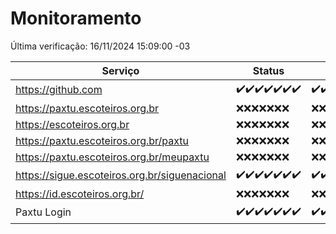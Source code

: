 # Monitoramento

Última verificação: 16/11/2024 15:09:00 -03

|Serviço|Status|Últimas 24h|
|---|---|---|
|https://github.com|<span title="2024-11-09: OK=23">✔️</span><span title="2024-11-10: OK=23">✔️</span><span title="2024-11-11: OK=23">✔️</span><span title="2024-11-12: OK=23">✔️</span><span title="2024-11-13: OK=23">✔️</span><span title="2024-11-14: OK=23">✔️</span><span title="2024-11-15: OK=17">✔️</span>|<span title="15/11/2024 15:11:00 -03 : 200">✔️</span><span title="15/11/2024 16:06:00 -03 : 200">✔️</span><span title="15/11/2024 17:09:00 -03 : 200">✔️</span><span title="15/11/2024 18:07:00 -03 : 200">✔️</span><span title="15/11/2024 19:08:00 -03 : 200">✔️</span><span title="15/11/2024 20:08:00 -03 : 200">✔️</span><span title="15/11/2024 21:41:00 -03 : 200">✔️</span><span title="15/11/2024 23:14:00 -03 : 200">✔️</span><span title="16/11/2024 00:19:00 -03 : 200">✔️</span><span title="16/11/2024 01:10:00 -03 : 200">✔️</span><span title="16/11/2024 02:07:00 -03 : 200">✔️</span><span title="16/11/2024 03:11:00 -03 : 200">✔️</span><span title="16/11/2024 04:07:00 -03 : 200">✔️</span><span title="16/11/2024 05:10:00 -03 : 200">✔️</span><span title="16/11/2024 06:07:00 -03 : 200">✔️</span><span title="16/11/2024 07:07:00 -03 : 200">✔️</span><span title="16/11/2024 08:06:00 -03 : 200">✔️</span><span title="16/11/2024 09:14:00 -03 : 200">✔️</span><span title="16/11/2024 10:15:00 -03 : 200">✔️</span><span title="16/11/2024 11:07:00 -03 : 200">✔️</span><span title="16/11/2024 12:07:00 -03 : 200">✔️</span><span title="16/11/2024 13:08:00 -03 : 200">✔️</span><span title="16/11/2024 14:06:00 -03 : 200">✔️</span><span title="16/11/2024 15:09:00 -03 : 200">✔️</span>|
|https://paxtu.escoteiros.org.br|<span title="2024-11-09: Falhas=23">❌</span><span title="2024-11-10: Falhas=23">❌</span><span title="2024-11-11: Falhas=23">❌</span><span title="2024-11-12: Falhas=23">❌</span><span title="2024-11-13: Falhas=23">❌</span><span title="2024-11-14: Falhas=23">❌</span><span title="2024-11-15: Falhas=17">❌</span>|<span title="15/11/2024 15:11:00 -03 : 403">❌</span><span title="15/11/2024 16:06:00 -03 : 403">❌</span><span title="15/11/2024 17:09:00 -03 : 403">❌</span><span title="15/11/2024 18:07:00 -03 : 403">❌</span><span title="15/11/2024 19:08:00 -03 : 403">❌</span><span title="15/11/2024 20:08:00 -03 : 403">❌</span><span title="15/11/2024 21:41:00 -03 : 403">❌</span><span title="15/11/2024 23:14:00 -03 : 403">❌</span><span title="16/11/2024 00:19:00 -03 : 403">❌</span><span title="16/11/2024 01:10:00 -03 : 403">❌</span><span title="16/11/2024 02:07:00 -03 : 403">❌</span><span title="16/11/2024 03:11:00 -03 : 403">❌</span><span title="16/11/2024 04:07:00 -03 : 403">❌</span><span title="16/11/2024 05:10:00 -03 : 403">❌</span><span title="16/11/2024 06:07:00 -03 : 403">❌</span><span title="16/11/2024 07:07:00 -03 : 403">❌</span><span title="16/11/2024 08:06:00 -03 : 403">❌</span><span title="16/11/2024 09:14:00 -03 : 403">❌</span><span title="16/11/2024 10:15:00 -03 : 403">❌</span><span title="16/11/2024 11:07:00 -03 : 403">❌</span><span title="16/11/2024 12:07:00 -03 : 403">❌</span><span title="16/11/2024 13:08:00 -03 : 403">❌</span><span title="16/11/2024 14:06:00 -03 : 403">❌</span><span title="16/11/2024 15:09:00 -03 : 403">❌</span>|
|https://escoteiros.org.br|<span title="2024-11-09: Falhas=23">❌</span><span title="2024-11-10: Falhas=23">❌</span><span title="2024-11-11: Falhas=23">❌</span><span title="2024-11-12: Falhas=23">❌</span><span title="2024-11-13: Falhas=23">❌</span><span title="2024-11-14: Falhas=23">❌</span><span title="2024-11-15: Falhas=17">❌</span>|<span title="15/11/2024 15:11:00 -03 : 403">❌</span><span title="15/11/2024 16:06:00 -03 : 403">❌</span><span title="15/11/2024 17:09:00 -03 : 403">❌</span><span title="15/11/2024 18:07:00 -03 : 403">❌</span><span title="15/11/2024 19:08:00 -03 : 403">❌</span><span title="15/11/2024 20:08:00 -03 : 403">❌</span><span title="15/11/2024 21:41:00 -03 : 403">❌</span><span title="15/11/2024 23:14:00 -03 : 403">❌</span><span title="16/11/2024 00:19:00 -03 : 403">❌</span><span title="16/11/2024 01:10:00 -03 : 403">❌</span><span title="16/11/2024 02:07:00 -03 : 403">❌</span><span title="16/11/2024 03:11:00 -03 : 403">❌</span><span title="16/11/2024 04:07:00 -03 : 403">❌</span><span title="16/11/2024 05:10:00 -03 : 403">❌</span><span title="16/11/2024 06:07:00 -03 : 403">❌</span><span title="16/11/2024 07:07:00 -03 : 403">❌</span><span title="16/11/2024 08:06:00 -03 : 403">❌</span><span title="16/11/2024 09:14:00 -03 : 403">❌</span><span title="16/11/2024 10:15:00 -03 : 403">❌</span><span title="16/11/2024 11:07:00 -03 : 403">❌</span><span title="16/11/2024 12:07:00 -03 : 403">❌</span><span title="16/11/2024 13:08:00 -03 : 403">❌</span><span title="16/11/2024 14:06:00 -03 : 403">❌</span><span title="16/11/2024 15:09:00 -03 : 403">❌</span>|
|https://paxtu.escoteiros.org.br/paxtu|<span title="2024-11-09: Falhas=23">❌</span><span title="2024-11-10: Falhas=23">❌</span><span title="2024-11-11: Falhas=23">❌</span><span title="2024-11-12: Falhas=23">❌</span><span title="2024-11-13: Falhas=23">❌</span><span title="2024-11-14: Falhas=23">❌</span><span title="2024-11-15: Falhas=17">❌</span>|<span title="15/11/2024 15:11:00 -03 : 403">❌</span><span title="15/11/2024 16:06:00 -03 : 403">❌</span><span title="15/11/2024 17:09:00 -03 : 403">❌</span><span title="15/11/2024 18:07:00 -03 : 403">❌</span><span title="15/11/2024 19:08:00 -03 : 403">❌</span><span title="15/11/2024 20:08:00 -03 : 403">❌</span><span title="15/11/2024 21:41:00 -03 : 403">❌</span><span title="15/11/2024 23:14:00 -03 : 403">❌</span><span title="16/11/2024 00:19:00 -03 : 403">❌</span><span title="16/11/2024 01:10:00 -03 : 403">❌</span><span title="16/11/2024 02:07:00 -03 : 403">❌</span><span title="16/11/2024 03:11:00 -03 : 403">❌</span><span title="16/11/2024 04:07:00 -03 : 403">❌</span><span title="16/11/2024 05:10:00 -03 : 403">❌</span><span title="16/11/2024 06:07:00 -03 : 403">❌</span><span title="16/11/2024 07:07:00 -03 : 403">❌</span><span title="16/11/2024 08:06:00 -03 : 403">❌</span><span title="16/11/2024 09:14:00 -03 : 403">❌</span><span title="16/11/2024 10:15:00 -03 : 403">❌</span><span title="16/11/2024 11:07:00 -03 : 403">❌</span><span title="16/11/2024 12:07:00 -03 : 403">❌</span><span title="16/11/2024 13:08:00 -03 : 403">❌</span><span title="16/11/2024 14:06:00 -03 : 403">❌</span><span title="16/11/2024 15:09:00 -03 : 403">❌</span>|
|https://paxtu.escoteiros.org.br/meupaxtu|<span title="2024-11-09: Falhas=23">❌</span><span title="2024-11-10: Falhas=23">❌</span><span title="2024-11-11: Falhas=23">❌</span><span title="2024-11-12: Falhas=23">❌</span><span title="2024-11-13: Falhas=23">❌</span><span title="2024-11-14: Falhas=23">❌</span><span title="2024-11-15: Falhas=17">❌</span>|<span title="15/11/2024 15:11:00 -03 : 403">❌</span><span title="15/11/2024 16:06:00 -03 : 403">❌</span><span title="15/11/2024 17:09:00 -03 : 403">❌</span><span title="15/11/2024 18:07:00 -03 : 403">❌</span><span title="15/11/2024 19:08:00 -03 : 403">❌</span><span title="15/11/2024 20:08:00 -03 : 403">❌</span><span title="15/11/2024 21:41:00 -03 : 403">❌</span><span title="15/11/2024 23:14:00 -03 : 403">❌</span><span title="16/11/2024 00:19:00 -03 : 403">❌</span><span title="16/11/2024 01:10:00 -03 : 403">❌</span><span title="16/11/2024 02:07:00 -03 : 403">❌</span><span title="16/11/2024 03:11:00 -03 : 403">❌</span><span title="16/11/2024 04:07:00 -03 : 403">❌</span><span title="16/11/2024 05:10:00 -03 : 403">❌</span><span title="16/11/2024 06:07:00 -03 : 403">❌</span><span title="16/11/2024 07:07:00 -03 : 403">❌</span><span title="16/11/2024 08:06:00 -03 : 403">❌</span><span title="16/11/2024 09:14:00 -03 : 403">❌</span><span title="16/11/2024 10:15:00 -03 : 403">❌</span><span title="16/11/2024 11:07:00 -03 : 403">❌</span><span title="16/11/2024 12:07:00 -03 : 403">❌</span><span title="16/11/2024 13:08:00 -03 : 403">❌</span><span title="16/11/2024 14:06:00 -03 : 403">❌</span><span title="16/11/2024 15:09:00 -03 : 403">❌</span>|
|https://sigue.escoteiros.org.br/siguenacional|<span title="2024-11-09: OK=23">✔️</span><span title="2024-11-10: OK=23">✔️</span><span title="2024-11-11: OK=23">✔️</span><span title="2024-11-12: OK=23">✔️</span><span title="2024-11-13: OK=23">✔️</span><span title="2024-11-14: OK=23">✔️</span><span title="2024-11-15: OK=17">✔️</span>|<span title="15/11/2024 15:11:00 -03 : 200">✔️</span><span title="15/11/2024 16:06:00 -03 : 200">✔️</span><span title="15/11/2024 17:09:00 -03 : 200">✔️</span><span title="15/11/2024 18:07:00 -03 : 200">✔️</span><span title="15/11/2024 19:08:00 -03 : 200">✔️</span><span title="15/11/2024 20:08:00 -03 : 200">✔️</span><span title="15/11/2024 21:41:00 -03 : 200">✔️</span><span title="15/11/2024 23:14:00 -03 : 200">✔️</span><span title="16/11/2024 00:19:00 -03 : 200">✔️</span><span title="16/11/2024 01:10:00 -03 : 200">✔️</span><span title="16/11/2024 02:07:00 -03 : 200">✔️</span><span title="16/11/2024 03:11:00 -03 : 200">✔️</span><span title="16/11/2024 04:07:00 -03 : 200">✔️</span><span title="16/11/2024 05:10:00 -03 : 200">✔️</span><span title="16/11/2024 06:07:00 -03 : 200">✔️</span><span title="16/11/2024 07:07:00 -03 : 200">✔️</span><span title="16/11/2024 08:06:00 -03 : 200">✔️</span><span title="16/11/2024 09:14:00 -03 : 200">✔️</span><span title="16/11/2024 10:15:00 -03 : 200">✔️</span><span title="16/11/2024 11:07:00 -03 : 200">✔️</span><span title="16/11/2024 12:07:00 -03 : 200">✔️</span><span title="16/11/2024 13:08:00 -03 : 200">✔️</span><span title="16/11/2024 14:06:00 -03 : 200">✔️</span><span title="16/11/2024 15:09:00 -03 : 200">✔️</span>|
|https://id.escoteiros.org.br/|<span title="2024-11-09: Falhas=23">❌</span><span title="2024-11-10: Falhas=23">❌</span><span title="2024-11-11: Falhas=23">❌</span><span title="2024-11-12: Falhas=23">❌</span><span title="2024-11-13: Falhas=23">❌</span><span title="2024-11-14: Falhas=23">❌</span><span title="2024-11-15: Falhas=17">❌</span>|<span title="15/11/2024 15:11:00 -03 : 403">❌</span><span title="15/11/2024 16:06:00 -03 : 403">❌</span><span title="15/11/2024 17:09:00 -03 : 403">❌</span><span title="15/11/2024 18:07:00 -03 : 403">❌</span><span title="15/11/2024 19:08:00 -03 : 403">❌</span><span title="15/11/2024 20:08:00 -03 : 403">❌</span><span title="15/11/2024 21:41:00 -03 : 403">❌</span><span title="15/11/2024 23:14:00 -03 : 403">❌</span><span title="16/11/2024 00:19:00 -03 : 403">❌</span><span title="16/11/2024 01:10:00 -03 : 403">❌</span><span title="16/11/2024 02:07:00 -03 : 403">❌</span><span title="16/11/2024 03:11:00 -03 : 403">❌</span><span title="16/11/2024 04:07:00 -03 : 403">❌</span><span title="16/11/2024 05:10:00 -03 : 403">❌</span><span title="16/11/2024 06:07:00 -03 : 403">❌</span><span title="16/11/2024 07:07:00 -03 : 403">❌</span><span title="16/11/2024 08:06:00 -03 : 403">❌</span><span title="16/11/2024 09:14:00 -03 : 403">❌</span><span title="16/11/2024 10:15:00 -03 : 403">❌</span><span title="16/11/2024 11:07:00 -03 : 403">❌</span><span title="16/11/2024 12:07:00 -03 : 403">❌</span><span title="16/11/2024 13:08:00 -03 : 403">❌</span><span title="16/11/2024 14:06:00 -03 : 403">❌</span><span title="16/11/2024 15:09:00 -03 : 403">❌</span>|
|Paxtu Login|<span title="2024-11-09: OK=23">✔️</span><span title="2024-11-10: OK=23">✔️</span><span title="2024-11-11: OK=23">✔️</span><span title="2024-11-12: OK=23">✔️</span><span title="2024-11-13: OK=23">✔️</span><span title="2024-11-14: OK=23">✔️</span><span title="2024-11-15: OK=17">✔️</span>|<span title="15/11/2024 15:11:00 -03 : 200">✔️</span><span title="15/11/2024 16:06:00 -03 : 200">✔️</span><span title="15/11/2024 17:09:00 -03 : 200">✔️</span><span title="15/11/2024 18:07:00 -03 : 200">✔️</span><span title="15/11/2024 19:08:00 -03 : 200">✔️</span><span title="15/11/2024 20:08:00 -03 : 200">✔️</span><span title="15/11/2024 21:41:00 -03 : 200">✔️</span><span title="15/11/2024 23:14:00 -03 : 200">✔️</span><span title="16/11/2024 00:19:00 -03 : 200">✔️</span><span title="16/11/2024 01:10:00 -03 : 200">✔️</span><span title="16/11/2024 02:07:00 -03 : 200">✔️</span><span title="16/11/2024 03:11:00 -03 : 200">✔️</span><span title="16/11/2024 04:07:00 -03 : 200">✔️</span><span title="16/11/2024 05:10:00 -03 : 200">✔️</span><span title="16/11/2024 06:07:00 -03 : 200">✔️</span><span title="16/11/2024 07:07:00 -03 : 200">✔️</span><span title="16/11/2024 08:06:00 -03 : 200">✔️</span><span title="16/11/2024 09:14:00 -03 : 200">✔️</span><span title="16/11/2024 10:15:00 -03 : 200">✔️</span><span title="16/11/2024 11:07:00 -03 : 200">✔️</span><span title="16/11/2024 12:07:00 -03 : 200">✔️</span><span title="16/11/2024 13:08:00 -03 : 200">✔️</span><span title="16/11/2024 14:06:00 -03 : 200">✔️</span><span title="16/11/2024 15:09:00 -03 : 200">✔️</span>|
